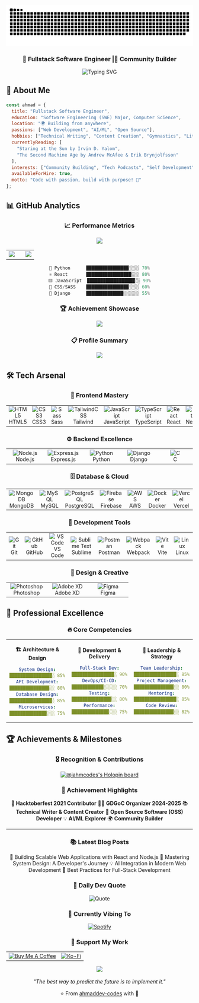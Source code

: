 <div align="center">
<!-- Snake Animation -->
<picture>
  <source media="(prefers-color-scheme: dark)" srcset="https://raw.githubusercontent.com/platane/snk/output/github-contribution-grid-snake-dark.svg">
  <source media="(prefers-color-scheme: light)" srcset="https://raw.githubusercontent.com/platane/snk/output/github-contribution-grid-snake.svg">
  <img alt="github contribution grid snake animation" src="https://raw.githubusercontent.com/platane/snk/output/github-contribution-grid-snake.svg">
</picture>
  
### 🚀 Fullstack Software Engineer |🌟 Community Builder
<!-- Animated Typing Effect -->
<img src="https://readme-typing-svg.herokuapp.com?font=Fira+Code&weight=600&size=22&duration=3000&pause=1000&color=36BCF7&center=true&vCenter=true&width=700&lines=Welcome+to+my+Digital+Playground!+🎮;Building+Tomorrow's+Web+Today+🌐;Passionate+Fullstack+Developer+💻;Open+Source+Enthusiast+🔥;AI+%26+Machine+Learning+Explorer+🤖;Always+Coding%2C+Always+Learning+📚" alt="Typing SVG" />


</div>

## 🎯 About Me
```javascript
const ahmad = {
  title: "Fullstack Software Engineer",
  education: "Software Engineering (SWE) Major, Computer Science",
  location: "🌍 Building from anywhere",
  passions: ["Web Development", "AI/ML", "Open Source"],
  hobbies: ["Technical Writing", "Content Creation", "Gymnastics", "Literature"],
  currentlyReading: [
    "Staring at the Sun by Irvin D. Yalom",
    "The Second Machine Age by Andrew McAfee & Erik Brynjolfsson"
  ],
  interests: ["Community Building", "Tech Podcasts", "Self Development"],
  availableForHire: true,
  motto: "Code with passion, build with purpose! 🚀"
};
```

## 📊 GitHub Analytics

<div align="center">

### 📈 Performance Metrics
<img width="90%" src="https://github-readme-streak-stats.herokuapp.com/?user=ahmaddev-codes&theme=radical&hide_border=true&background=0D1117&stroke=FF6B6B&ring=4ECDC4&fire=FF6B6B&currStreakLabel=4ECDC4&sideNums=FFFFFF&currStreakNum=FFFFFF&dates=FFFFFF&sideLabels=FFFFFF"/>
<table>
<tr>
<td width="60%">
<img height="200em" src="https://github-readme-stats.vercel.app/api?username=ahmaddev-codes&show_icons=true&theme=radical&include_all_commits=true&count_private=true&hide_border=true&bg_color=0D1117&title_color=FF6B6B&icon_color=4ECDC4&text_color=FFFFFF"/>
</td>
<td width="50%">
<img height="200em" src="https://github-readme-stats.vercel.app/api/top-langs/?username=ahmaddev-codes&layout=compact&langs_count=8&theme=radical&hide_border=true&bg_color=0D1117&title_color=FF6B6B&text_color=FFFFFF"/>
</td>
</tr>
</table>

```python
🐍 Python      ████████████████░░░░ 70%
⚛️ React       █████████████████░░░ 80%
🟨 JavaScript  ██████████████████░░ 90%
🎨 CSS/SASS    ████████████████░░░░ 60%
🐹 Django      ██████████████░░░░░░ 55%
```

### 🏆 Achievement Showcase

<img width="100%" src="https://github-profile-trophy.vercel.app/?username=ahmaddev-codes&theme=radical&no-frame=true&no-bg=true&margin-w=4&column=7&title=MultiLanguage,Followers,Stars,Commits,PullRequest,Issues,Repositories"/>

### 📋 Profile Summary

<img width="100%" src="https://github-profile-summary-cards.vercel.app/api/cards/profile-details?username=ahmaddev-codes&theme=radical"/>

</div>



## 🛠️ Tech Arsenal

<div align="center">

### 🎨 Frontend Mastery
<table>
<tr>
<td align="center" width="96">
<img src="https://skillicons.dev/icons?i=html" width="48" height="48" alt="HTML5" />
<br>HTML5
</td>
<td align="center" width="96">
<img src="https://skillicons.dev/icons?i=css" width="48" height="48" alt="CSS3" />
<br>CSS3
</td>
<td align="center" width="96">
<img src="https://skillicons.dev/icons?i=sass" width="48" height="48" alt="Sass" />
<br>Sass
</td>
<td align="center" width="96">
<img src="https://skillicons.dev/icons?i=tailwind" width="48" height="48" alt="TailwindCSS" />
<br>Tailwind
</td>
<td align="center" width="96">
<img src="https://skillicons.dev/icons?i=js" width="48" height="48" alt="JavaScript" />
<br>JavaScript
</td>
<td align="center" width="96">
<img src="https://skillicons.dev/icons?i=ts" width="48" height="48" alt="TypeScript" />
<br>TypeScript
</td>
<td align="center" width="96">
<img src="https://skillicons.dev/icons?i=react" width="48" height="48" alt="React" />
<br>React
</td>
<td align="center" width="96">
<img src="https://skillicons.dev/icons?i=nextjs" width="48" height="48" alt="Next.js" />
<br>Next.js
</td>
</tr>
</table>

### ⚙️ Backend Excellence
<table>
<tr>
<td align="center" width="96">
<img src="https://skillicons.dev/icons?i=nodejs" width="48" height="48" alt="Node.js" />
<br>Node.js
</td>
<td align="center" width="96">
<img src="https://skillicons.dev/icons?i=express" width="48" height="48" alt="Express.js" />
<br>Express.js
</td>
<td align="center" width="96">
<img src="https://skillicons.dev/icons?i=python" width="48" height="48" alt="Python" />
<br>Python
</td>
<td align="center" width="96">
<img src="https://skillicons.dev/icons?i=django" width="48" height="48" alt="Django" />
<br>Django
</td>
<td align="center" width="96">
<img src="https://skillicons.dev/icons?i=c" width="48" height="48" alt="C" />
<br>C
</td>
</tr>
</table>

### 🗄️ Database & Cloud
<table>
<tr>
<td align="center" width="96">
<img src="https://skillicons.dev/icons?i=mongodb" width="48" height="48" alt="MongoDB" />
<br>MongoDB
</td>
<td align="center" width="96">
<img src="https://skillicons.dev/icons?i=mysql" width="48" height="48" alt="MySQL" />
<br>MySQL
</td>
<td align="center" width="96">
<img src="https://skillicons.dev/icons?i=postgres" width="48" height="48" alt="PostgreSQL" />
<br>PostgreSQL
</td>
<td align="center" width="96">
<img src="https://skillicons.dev/icons?i=firebase" width="48" height="48" alt="Firebase" />
<br>Firebase
</td>
<td align="center" width="96">
<img src="https://skillicons.dev/icons?i=aws" width="48" height="48" alt="AWS" />
<br>AWS
</td>
<td align="center" width="96">
<img src="https://skillicons.dev/icons?i=docker" width="48" height="48" alt="Docker" />
<br>Docker
</td>

<td align="center" width="96">
<img src="https://skillicons.dev/icons?i=vercel" width="48" height="48" alt="Vercel" />
<br>Vercel
</td>
</tr>
</table>

### 🔧 Development Tools
<table>
<tr>
<td align="center" width="96">
<img src="https://skillicons.dev/icons?i=git" width="48" height="48" alt="Git" />
<br>Git
</td>
<td align="center" width="96">
<img src="https://skillicons.dev/icons?i=github" width="48" height="48" alt="GitHub" />
<br>GitHub
</td>
<td align="center" width="96">
<img src="https://skillicons.dev/icons?i=vscode" width="48" height="48" alt="VS Code" />
<br>VS Code
</td>
<td align="center" width="96">
<img src="https://skillicons.dev/icons?i=sublime" width="48" height="48" alt="Sublime Text" />
<br>Sublime
</td>
<td align="center" width="96">
<img src="https://skillicons.dev/icons?i=postman" width="48" height="48" alt="Postman" />
<br>Postman
</td>
<td align="center" width="96">
<img src="https://skillicons.dev/icons?i=webpack" width="48" height="48" alt="Webpack" />
<br>Webpack
</td>
<td align="center" width="96">
<img src="https://skillicons.dev/icons?i=vite" width="48" height="48" alt="Vite" />
<br>Vite
</td>
<td align="center" width="96">
<img src="https://skillicons.dev/icons?i=linux" width="48" height="48" alt="Linux" />
<br>Linux
</td>
</tr>
</table>

### 🎨 Design & Creative
<table>
<tr>
<td align="center" width="96">
<img src="https://skillicons.dev/icons?i=ps" width="48" height="48" alt="Photoshop" />
<br>Photoshop
</td>
<td align="center" width="96">
<img src="https://skillicons.dev/icons?i=xd" width="48" height="48" alt="Adobe XD" />
<br>Adobe XD
</td>
<td align="center" width="96">
<img src="https://skillicons.dev/icons?i=figma" width="48" height="48" alt="Figma" />
<br>Figma
</td>
</tr>
</table>

</div>

## 💼 Professional Excellence

<div align="center">

### 🔥 Core Competencies
<table>
<tr>
<td align="center" width="33%">

**🏗️ Architecture & Design**
```yaml
System Design:
████████████████░ 85%
API Development:
███████████████░░ 80%
Database Design:
████████████████░ 85%
Microservices:
██████████████░░░ 75%
```

</td>
<td align="center" width="33%">

**🚀 Development & Delivery**
```yaml
Full-Stack Dev:
████████████████░ 90%
DevOps/CI-CD:
████████████░░░░░ 70%
Testing:
███████████████░░ 80%
Performance:
██████████████░░░ 75%
```

</td>
<td align="center" width="33%">

**🎯 Leadership & Strategy**
```yaml
Team Leadership:
████████████████░ 85%
Project Management:
███████████████░░ 80%
Mentoring:
████████████████░ 85%
Code Review:
███████████████░░ 82%
```
</td>
</tr>
</table>
</div>

## 🏆 Achievements & Milestones

<div align="center">

### 🎖️ Recognition & Contributions

[![@iahmcodes's Holopin board](https://holopin.me/iahmcodes)](https://holopin.io/@iahmcodes)

</td>

### 🌟 Achievement Highlights
🏅 **Hacktoberfest 2021 Contributor**
👨‍🏫 **GDGoC Organizer 2024-2025**
📚 **Technical Writer & Content Creator**
🤝 **Open Source Software (OSS) Developer**
💡 **AI/ML Explorer**
🌍 **Community Builder**


</div>

---

<div align="center">

### 📚 Latest Blog Posts
🚀 Building Scalable Web Applications with React and Node.js
🎯 Mastering System Design: A Developer's Journey
💡 AI Integration in Modern Web Development
🔧 Best Practices for Full-Stack Development

### 💭 Daily Dev Quote
![Quote](https://quotes-github-readme.vercel.app/api?type=horizontal&theme=shiny)

### 🎵 Currently Vibing To
[![Spotify](https://novatorem.vercel.app/api/spotify?background_color=0d1117&border_color=ffffff)](https://open.spotify.com/user/username)


### 🌟 Support My Work
<table>
<tr>
<td align="center">
<a href="https://www.buymeacoffee.com/ahmaddev">
<img src="https://cdn.buymeacoffee.com/buttons/v2/default-yellow.png" height="50" width="210" alt="Buy Me A Coffee"/>
</a>
</td>
<td align="center">
<a href="https://ko-fi.com/ahmaddev">
<img src="https://cdn.ko-fi.com/cdn/kofi3.png?v=3" height="50" width="210" alt="Ko-Fi"/>
</a>
</td>
</tr>
</table>

<img src="https://capsule-render.vercel.app/api?type=waving&color=gradient&customColorList=6,11,20&height=120&section=footer&text=Thanks%20for%20visiting!&fontSize=24&fontColor=fff&animation=twinkling&fontAlignY=65"/>

*"The best way to predict the future is to implement it."* 

⭐️ From [ahmaddev-codes](https://github.com/ahmaddev-codes) with 💖

</div>
